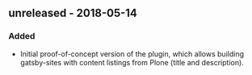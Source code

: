 ## unreleased - 2018-05-14

### Added

* Initial proof-of-concept version of the plugin, which allows building gatsby-sites with content listings from Plone (title and description).
